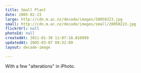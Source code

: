 ```yaml
---
title: Small Plant
date: 2005-02-23
large: http://cdn.m.ac.nz/decade/images/20050223.jpg
small: http://cdn.m.ac.nz/decade/images/small/20050223.jpg
flickrUrl: null
photoId: null
createdAt: 2011-01-30 11:07:18.010999
updatedAt: 2005-03-07 09:32:09
layout: decade-image

---
```

With a few "alterations" in iPhoto.
